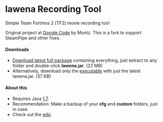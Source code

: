 lawena Recording Tool
=====================

Simple Team Fortress 2 (TF2) movie recording tool

Original project at [Google Code](http://code.google.com/p/lawenarecordingtool/) by Montz. This is a fork to support SteamPipe and other fixes.

#### Downloads

- [Download latest full package](https://dl.dropboxusercontent.com/u/74380/lawena/lawena-all.rar) containing everything, just extract to any folder and double-click **lawena.jar**. (22 MB)
- Alternatively, download only the [executable](https://dl.dropboxusercontent.com/u/74380/lawena/lawena-executable.rar) with just the latest lawena.jar. (37 KB)

#### About this
- Requires Java [1.7](http://www.java.com).
- Recommendation: Make a backup of your **cfg** and **custom** folders, just in case.
- Check out the [wiki](https://github.com/iabarca/lawena-recording-tool/wiki).